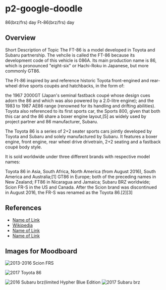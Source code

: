 # p2-google-doodle
86(brz/frs) day
Ft-86(brz/frs) day

## Overview

Short Description of Topic
The FT-86 is a model developed in Toyota and Subaru partnership. The vehcile is called the FT-86 because its development code of this vehicle is 086A. Its main production name is 86, which is pronounced "eight-six" or Hachi-Roku in Japanese, but more commonly GT86.

The Ft-86 inspired by and reference historic Toyota front-engined and rear-wheel drive sports coupés and hatchbacks, in the form of:

the 1967 2000GT (Japan's seminal fastback coupé whose design cues adorn the 86 and which was also powered by a 2.0-litre engine); and
the 1983 to 1987 AE86 range (renowned for its handling and drifting abilities).
Toyota also referenced to its first sports car, the Sports 800, given that both this car and the 86 share a boxer engine layout,[5] as widely used by project partner and 86 manufacturer, Subaru.

The Toyota 86 is a series of 2+2 seater sports cars jointly developed by Toyota and Subaru and solely manufactured by Subaru. It features a boxer engine, front engine, rear wheel drive drivetrain, 2+2 seating and a fastback coupé body style.

It is sold worldwide under three different brands with respective model names:

Toyota 86 in Asia, South Africa, North America (from August 2016), South America and Australia;[1] GT86 in Europe; both of the preceding names in New Zealand; FT86 in Nicaragua and Jamaica;
Subaru BRZ worldwide;
Scion FR-S in the US and Canada. After the Scion brand was discontinued in August 2016, the FR-S was renamed as the Toyota 86.[2][3]
## References

* [Name of Link](http://)
* [Wikipedia](https://en.wikipedia.org/wiki/Toyota_86)
* [Name of Link](http://)
* [Name of Link](http://)

## Images for Moodboard

![2013-2016 Scion FRS](http://blog.caranddriver.com/wp-content/uploads/2016/03/2017-Toyota-86-PLACEMENT-2-626x382.jpg)

![2017 Toyota 86](http://subarupmd.edgesuite.net/content/media/mp_hero_880/brz-white-poster-frame.jpg)

![2016 Subaru brz(limited Hypher Blue Edition](http://o.aolcdn.com/dims-global/dims3/GLOB/legacy_thumbnail/750x422/quality/95/http://www.blogcdn.com/slideshows/images/slides/372/062/5/S3720625/slug/l/001-2016-subaru-brz-series-hyperblue-quick-spin-1.jpg)
![2017 Subaru brz](http://subarupmd.edgesuite.net/content/media/mp_hero_880/brz-white-poster-frame.jpg)
